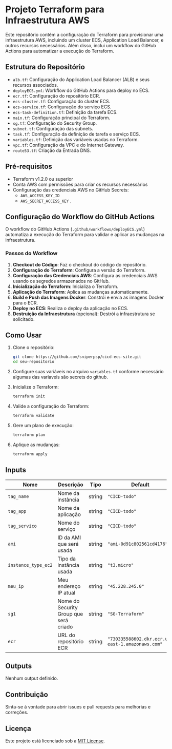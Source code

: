 # Projeto Terraform para Infraestrutura AWS

Este repositório contém a configuração do Terraform para provisionar uma infraestrutura AWS, incluindo um cluster ECS, Application Load Balancer, e outros recursos necessários. Além disso, inclui um workflow do GitHub Actions para automatizar a execução do Terraform.

## Estrutura do Repositório

- `alb.tf`: Configuração do Application Load Balancer (ALB) e seus recursos associados.
- `deployECS.yml`: Workflow do GitHub Actions para deploy no ECS.
- `ecr.tf`: Configuração do repositório ECR.
- `ecs-cluster.tf`: Configuração do cluster ECS.
- `ecs-service.tf`: Configuração do serviço ECS.
- `ecs-task-definition.tf`: Definição da tarefa ECS.
- `main.tf`: Configuração principal do Terraform.
- `sg.tf`: Configuração do Security Group.
- `subnet.tf`: Configuração das subnets.
- `task.tf`: Configuração da definição de tarefa e serviço ECS.
- `variables.tf`: Definição das variáveis usadas no Terraform.
- `vpc.tf`: Configuração da VPC e do Internet Gateway.
- `route53.tf`: Criação da Entrada DNS.

## Pré-requisitos

- Terraform v1.2.0 ou superior
- Conta AWS com permissões para criar os recursos necessários
- Configuração das credenciais AWS no GitHub Secrets:
  - `AWS_ACCESS_KEY_ID`
  - `AWS_SECRET_ACCESS_KEY`
 .
## Configuração do Workflow do GitHub Actions

O workflow do GitHub Actions (`.github/workflows/deployECS.yml`) automatiza a execução do Terraform para validar e aplicar as mudanças na infraestrutura.

### Passos do Workflow

1. **Checkout do Código**: Faz o checkout do código do repositório.
2. **Configuração do Terraform**: Configura a versão do Terraform.
3. **Configuração das Credenciais AWS**: Configura as credenciais AWS usando os segredos armazenados no GitHub.
4. **Inicialização do Terraform**: Inicializa o Terraform.
5. **Aplicação do Terraform**: Aplica as mudanças automaticamente.
6. **Build e Push das Imagens Docker**: Constrói e envia as imagens Docker para o ECR.
7. **Deploy no ECS**: Realiza o deploy da aplicação no ECS.
8. **Destruição da Infraestrutura** (opcional): Destrói a infraestrutura se solicitado.

## Como Usar

1. Clone o repositório:
   ```sh
   git clone https://github.com/sniperpsp/cicd-ecs-site.git
   cd seu-repositorio
   ```

2. Configure suas variáveis no arquivo `variables.tf` conforme necessário algumas das variaveis são secrets do github.

3. Inicialize o Terraform:
   ```sh
   terraform init
   ```

4. Valide a configuração do Terraform:
   ```sh
   terraform validate
   ```

5. Gere um plano de execução:
   ```sh
   terraform plan
   ```

6. Aplique as mudanças:
   ```sh
   terraform apply
   ```

## Inputs

| Nome               | Descrição                          | Tipo   | Default                     | Obrigatório |
| ------------------ | ---------------------------------- | ------ | --------------------------- | ----------- |
| `tag_name`         | Nome da instância                  | string | `"CICD-todo"`               | não         |
| `tag_app`          | Nome da aplicação                  | string | `"CICD-todo"`               | não         |
| `tag_servico`      | Nome do serviço                    | string | `"CICD-todo"`               | não         |
| `ami`              | ID da AMI que será usada           | string | `"ami-0d91c802561cd4176"`   | não         |
| `instance_type_ec2`| Tipo da instância usada            | string | `"t3.micro"`                | não         |
| `meu_ip`           | Meu endereço IP atual              | string | `"45.228.245.0"`            | não         |
| `sg1`              | Nome do Security Group que será criado | string | `"SG-Terraform"`           | não         |
| `ecr`              | URL do repositório ECR             | string | `"730335588602.dkr.ecr.us-east-1.amazonaws.com"` | não |

## Outputs

Nenhum output definido.

## Contribuição

Sinta-se à vontade para abrir issues e pull requests para melhorias e correções.

## Licença

Este projeto está licenciado sob a [MIT License](LICENSE).